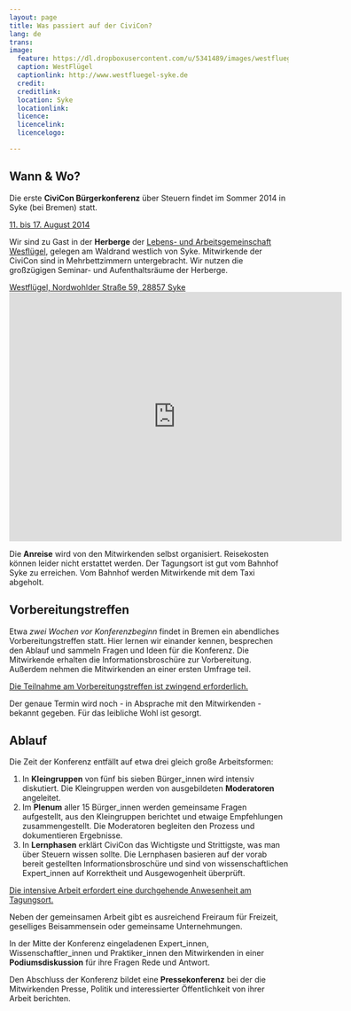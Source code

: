 ```yaml
---
layout: page
title: Was passiert auf der CiviCon?
lang: de
trans:
image:
  feature: https://dl.dropboxusercontent.com/u/5341489/images/westfluegel-a_crop.jpg
  caption: WestFlügel
  captionlink: http://www.westfluegel-syke.de
  credit:
  creditlink:
  location: Syke
  locationlink:
  licence:
  licencelink:
  licencelogo:

---
```


## Wann & Wo?

Die erste **CiviCon Bürgerkonferenz** über Steuern findet im Sommer 2014 in Syke (bei Bremen) statt.

<div markdown="0"><a href="" class="btn btn-info">11. bis 17. August 2014</a></div>

Wir sind zu Gast in der **Herberge** der [Lebens- und Arbeitsgemeinschaft Wesflügel](http://www.westfluegel-syke.de), gelegen am Waldrand westlich von Syke.
Mitwirkende der CiviCon sind in Mehrbettzimmern untergebracht.
Wir nutzen die großzügigen Seminar- und Aufenthaltsräume der Herberge.

<div markdown="0"><a href="" class="btn btn-info">Westflügel, Nordwohlder Straße 59, 28857 Syke</a></div>

<iframe src="https://www.google.com/maps/embed?pb=!1m14!1m8!1m3!1d2406.371634700675!2d8.775694999999999!3d52.905737!3m2!1i1024!2i768!4f13.1!3m3!1m2!1s0x47b0daa7ceaeaf03%3A0xf5dede03a13cc5be!2sLebens-+und+Arbeitsgemeinschaft+Westfl%C3%BCgel!5e0!3m2!1sen!2s!4v1404302539993" width="600" height="450" frameborder="0" style="border:0"></iframe>

Die **Anreise** wird von den Mitwirkenden selbst organisiert.
Reisekosten können leider nicht erstattet werden.
Der Tagungsort ist gut vom Bahnhof Syke zu erreichen.
Vom Bahnhof werden Mitwirkende mit dem Taxi abgeholt.


## Vorbereitungstreffen

Etwa *zwei Wochen vor Konferenzbeginn* findet in Bremen ein abendliches Vorbereitungstreffen statt.
Hier lernen wir einander kennen, besprechen den Ablauf und sammeln Fragen und Ideen für die Konferenz.
Die Mitwirkende erhalten die Informationsbroschüre zur Vorbereitung.
Außerdem nehmen die Mitwirkenden an einer ersten Umfrage teil.

<div markdown="0"><a href="" class="btn btn-warning">Die Teilnahme am Vorbereitungstreffen ist zwingend erforderlich.</a></div>

Der genaue Termin wird noch - in Absprache mit den Mitwirkenden - bekannt gegeben.
Für das leibliche Wohl ist gesorgt.


## Ablauf

Die Zeit der Konferenz entfällt auf etwa drei gleich große Arbeitsformen:

1. In **Kleingruppen** von fünf bis sieben Bürger_innen wird intensiv diskutiert. Die Kleingruppen werden von ausgebildeten **Moderatoren** angeleitet.  
2. Im **Plenum** aller 15 Bürger_innen werden gemeinsame Fragen aufgestellt, aus den Kleingruppen berichtet und etwaige Empfehlungen zusammengestellt. Die Moderatoren begleiten den Prozess und dokumentieren Ergebnisse.
3. In **Lernphasen** erklärt CiviCon das Wichtigste und Strittigste, was man über Steuern wissen sollte. Die Lernphasen basieren auf der vorab bereit gestellten Informationsbroschüre und sind von wissenschaftlichen Expert_innen auf Korrektheit und Ausgewogenheit überprüft.

<div markdown="0"><a href="" class="btn btn-warning">Die intensive Arbeit erfordert eine durchgehende Anwesenheit am Tagungsort.</a></div>

Neben der gemeinsamen Arbeit gibt es ausreichend Freiraum für Freizeit, geselliges Beisammensein oder gemeinsame Unternehmungen.

In der Mitte der Konferenz eingeladenen Expert_innen, Wissenschaftler_innen und Praktiker_innen den Mitwirkenden in einer **Podiumsdiskussion** für ihre Fragen Rede und Antwort.

Den Abschluss der Konferenz bildet eine **Pressekonferenz** bei der die Mitwirkenden Presse, Politik und interessierter Öffentlichkeit von ihrer Arbeit berichten.
